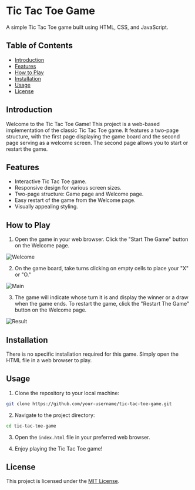 # Tic Tac Toe Game

A simple Tic Tac Toe game built using HTML, CSS, and JavaScript.

## Table of Contents

- [Introduction](#introduction)
- [Features](#features)
- [How to Play](#how-to-play)
- [Installation](#installation)
- [Usage](#usage)
- [License](#license)

## Introduction

Welcome to the Tic Tac Toe Game! This project is a web-based implementation of the classic Tic Tac Toe game. It features a two-page structure, with the first page displaying the game board and the second page serving as a welcome screen. The second page allows you to start or restart the game.

## Features

- Interactive Tic Tac Toe game.
- Responsive design for various screen sizes.
- Two-page structure: Game page and Welcome page.
- Easy restart of the game from the Welcome page.
- Visually appealing styling.

## How to Play

1. Open the game in your web browser. Click the "Start The Game" button on the Welcome page.

![Welcome](https://github.com/ZAINKHAN25/Tic-Tac-Toe-Game/assets/121414309/759e5cb9-bbe3-4610-b505-ecdbe87b404b)

2. On the game board, take turns clicking on empty cells to place your "X" or "O."

![Main](https://github.com/ZAINKHAN25/Tic-Tac-Toe-Game/assets/121414309/4562c3c4-b420-45e8-9265-3b4c14fccc5e)


3. The game will indicate whose turn it is and display the winner or a draw when the game ends. To restart the game, click the "Restart The Game" button on the Welcome page.

![Result](https://github.com/ZAINKHAN25/Tic-Tac-Toe-Game/assets/121414309/fbadeb14-b0b8-4a09-9f79-72fe917309d9)



## Installation

There is no specific installation required for this game. Simply open the HTML file in a web browser to play.

## Usage

1. Clone the repository to your local machine:

```bash
git clone https://github.com/your-username/tic-tac-toe-game.git
```

2. Navigate to the project directory:

```bash
cd tic-tac-toe-game
```

3. Open the `index.html` file in your preferred web browser.

4. Enjoy playing the Tic Tac Toe game!

## License

This project is licensed under the [MIT License](LICENSE).
